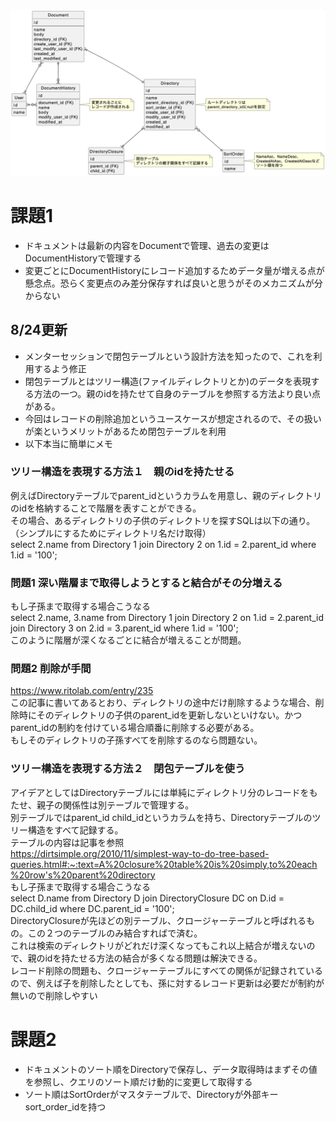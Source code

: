 ![](db-modeling-3.png)

# 課題1
- ドキュメントは最新の内容をDocumentで管理、過去の変更はDocumentHistoryで管理する
- 変更ごとにDocumentHistoryにレコード追加するためデータ量が増える点が懸念点。恐らく変更点のみ差分保存すれば良いと思うがそのメカニズムが分からない

## 8/24更新
- メンターセッションで閉包テーブルという設計方法を知ったので、これを利用するよう修正
- 閉包テーブルとはツリー構造(ファイルディレクトリとか)のデータを表現する方法の一つ。親のidを持たせて自身のテーブルを参照する方法より良い点がある。
- 今回はレコードの削除追加というユースケースが想定されるので、その扱いが楽というメリットがあるため閉包テーブルを利用
- 以下本当に簡単にメモ
### ツリー構造を表現する方法１　親のidを持たせる
例えばDirectoryテーブルでparent_idというカラムを用意し、親のディレクトリのidを格納することで階層を表すことができる。  
その場合、あるディレクトリの子供のディレクトリを探すSQLは以下の通り。（シンプルにするためにディレクトリ名だけ取得）  
select 2.name from Directory 1 join Directory 2 on 1.id = 2.parent_id where 1.id = '100';  
### 問題1 深い階層まで取得しようとすると結合がその分増える
もし子孫まで取得する場合こうなる  
select 2.name, 3.name from Directory 1 join Directory 2 on 1.id = 2.parent_id join Directory 3 on 2.id = 3.parent_id where 1.id = '100';  
このように階層が深くなるごとに結合が増えることが問題。  
### 問題2 削除が手間
https://www.ritolab.com/entry/235  
この記事に書いてあるとおり、ディレクトリの途中だけ削除するような場合、削除時にそのディレクトリの子供のparent_idを更新しないといけない。かつparent_idの制約を付けている場合順番に削除する必要がある。  
もしそのディレクトリの子孫すべてを削除するのなら問題ない。
### ツリー構造を表現する方法２　閉包テーブルを使う
アイデアとしてはDirectoryテーブルには単純にディレクトリ分のレコードをもたせ、親子の関係性は別テーブルで管理する。  
別テーブルではparent_id child_idというカラムを持ち、Directoryテーブルのツリー構造をすべて記録する。  
テーブルの内容は記事を参照  
https://dirtsimple.org/2010/11/simplest-way-to-do-tree-based-queries.html#:~:text=A%20closure%20table%20is%20simply,to%20each%20row's%20parent%20directory  
もし子孫まで取得する場合こうなる    
select D.name from Directory D join DirectoryClosure DC on D.id = DC.child_id where DC.parent_id = '100';  
DirectoryClosureが先ほどの別テーブル、クロージャーテーブルと呼ばれるもの。この２つのテーブルのみ結合すればで済む。  
これは検索のディレクトリがどれだけ深くなってもこれ以上結合が増えないので、親のidを持たせる方法の結合が多くなる問題は解決できる。  
レコード削除の問題も、クロージャーテーブルにすべての関係が記録されているので、例えば子を削除したとしても、孫に対するレコード更新は必要だが制約が無いので削除しやすい



# 課題2
- ドキュメントのソート順をDirectoryで保存し、データ取得時はまずその値を参照し、クエリのソート順だけ動的に変更して取得する
- ソート順はSortOrderがマスタテーブルで、Directoryが外部キーsort_order_idを持つ